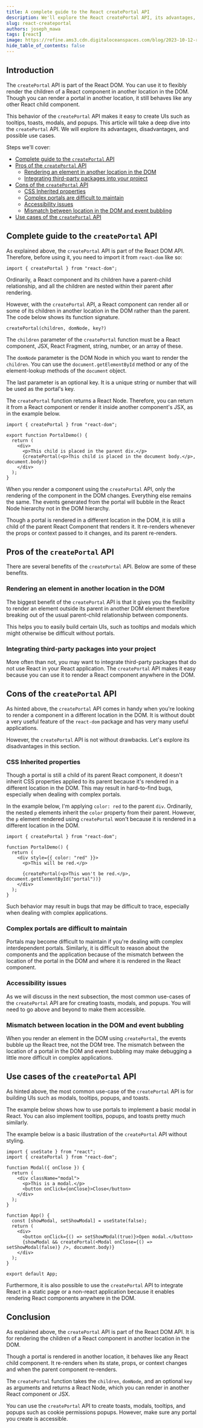 ```yaml
---
title: A complete guide to the React createPortal API
description: We'll explore the React createPortal API, its advantages, disadvantages, and possible use cases.
slug: react-createportal
authors: joseph_mawa
tags: [react]
image: https://refine.ams3.cdn.digitaloceanspaces.com/blog/2023-10-12-react-createportal/social.png
hide_table_of_contents: false
---
```


## Introduction

The `createPortal` API is part of the React DOM. You can use it to flexibly render the children of a React component in another location in the DOM. Though you can render a portal in another location, it still behaves like any other React child component.

This behavior of the `createPortal` API makes it easy to create UIs such as tooltips, toasts, modals, and popups. This article will take a deep dive into the `createPortal` API. We will explore its advantages, disadvantages, and possible use cases.

Steps we'll cover:

- [Complete guide to the `createPortal` API](#complete-guide-to-the-createportal-api)
- [Pros of the `createPortal` API](#pros-of-the-createportal-api)
  - [Rendering an element in another location in the DOM](#rendering-an-element-in-another-location-in-the-dom)
  - [Integrating third-party packages into your project](#integrating-third-party-packages-into-your-project)
- [Cons of the `createPortal` API](#cons-of-the-createportal-api)
  - [CSS Inherited properties](#css-inherited-properties)
  - [Complex portals are difficult to maintain](#complex-portals-are-difficult-to-maintain)
  - [Accessibility issues](#accessibility-issues)
  - [Mismatch between location in the DOM and event bubbling](#mismatch-between-location-in-the-dom-and-event-bubbling)
- [Use cases of the `createPortal` API](#use-cases-of-the-createportal-api)

## Complete guide to the `createPortal` API

As explained above, the `createPortal` API is part of the React DOM API. Therefore, before using it, you need to import it from `react-dom` like so:

```tsx
import { createPortal } from "react-dom";
```

Ordinarily, a React component and its children have a parent-child relationship, and all the children are nested within their parent after rendering.

However, with the `createPortal` API, a React component can render all or some of its children in another location in the DOM rather than the parent. The code below shows its function signature.

```tsx
createPortal(children, domNode, key?)
```

The `children` parameter of the `createPortal` function must be a React component, JSX, React Fragment, string, number, or an array of these.

The `domNode` parameter is the DOM Node in which you want to render the `children`. You can use the `document.getElementById` method or any of the element-lookup methods of the `document` object.

The last parameter is an optional key. It is a unique string or number that will be used as the portal's key.

The `createPortal` function returns a React Node. Therefore, you can return it from a React component or render it inside another component's JSX, as in the example below.

```tsx
import { createPortal } from "react-dom";

export function PortalDemo() {
  return (
    <div>
      <p>This child is placed in the parent div.</p>
      {createPortal(<p>This child is placed in the document body.</p>, document.body)}
    </div>
  );
}
```

When you render a component using the `createPortal` API, only the rendering of the component in the DOM changes. Everything else remains the same. The events generated from the portal will bubble in the React Node hierarchy not in the DOM hierarchy.

Though a portal is rendered in a different location in the DOM, it is still a child of the parent React Component that renders it. It re-renders whenever the props or context passed to it changes, and its parent re-renders.

## Pros of the `createPortal` API

There are several benefits of the `createPortal` API. Below are some of these benefits.

### Rendering an element in another location in the DOM

The biggest benefit of the `createPortal` API is that it gives you the flexibility to render an element outside its parent in another DOM element therefore breaking out of the usual parent-child relationship between components.

This helps you to easily build certain UIs, such as tooltips and modals which might otherwise be difficult without portals.

### Integrating third-party packages into your project

More often than not, you may want to integrate third-party packages that do not use React in your React application. The `createPortal` API makes it easy because you can use it to render a React component anywhere in the DOM.

## Cons of the `createPortal` API

As hinted above, the `createPortal` API comes in handy when you're looking to render a component in a different location in the DOM. It is without doubt a very useful feature of the `react-dom` package and has very many useful applications.

However, the `createPortal` API is not without drawbacks. Let's explore its disadvantages in this section.

### CSS Inherited properties

Though a portal is still a child of its parent React component, it doesn't inherit CSS properties applied to its parent because it's rendered in a different location in the DOM. This may result in hard-to-find bugs, especially when dealing with complex portals.

In the example below, I'm applying `color: red` to the parent `div`. Ordinarily, the nested `p` elements inherit the `color` property from their parent. However, the `p` element rendered using `createPortal` won't because it is rendered in a different location in the DOM.

```tsx
import { createPortal } from "react-dom";

function PortalDemo() {
  return (
    <div style={{ color: "red" }}>
      <p>This will be red.</p>

      {createPortal(<p>This won't be red.</p>, document.getElementById("portal"))}
    </div>
  );
}
```

Such behavior may result in bugs that may be difficult to trace, especially when dealing with complex applications.

### Complex portals are difficult to maintain

Portals may become difficult to maintain if you're dealing with complex interdependent portals. Similarly, it is difficult to reason about the components and the application because of the mismatch between the location of the portal in the DOM and where it is rendered in the React component.

### Accessibility issues

As we will discuss in the next subsection, the most common use-cases of the `createPortal` API are for creating toasts, modals, and popups. You will need to go above and beyond to make them accessible.

### Mismatch between location in the DOM and event bubbling

When you render an element in the DOM using `createPortal`, the events bubble up the React tree, not the DOM tree. The mismatch between the location of a portal in the DOM and event bubbling may make debugging a little more difficult in complex applications.

## Use cases of the `createPortal` API

As hinted above, the most common use-case of the `createPortal` API is for building UIs such as modals, tooltips, popups, and toasts.

The example below shows how to use portals to implement a basic modal in React. You can also implement tooltips, popups, and toasts pretty much similarly.

The example below is a basic illustration of the `createPortal` API without styling.

```tsx
import { useState } from "react";
import { createPortal } from "react-dom";

function Modal({ onClose }) {
  return (
    <div className="modal">
      <p>This is a modal.</p>
      <button onClick={onClose}>Close</button>
    </div>
  );
}

function App() {
  const [showModal, setShowModal] = useState(false);
  return (
    <div>
      <button onClick={() => setShowModal(true)}>Open modal.</button>
      {showModal && createPortal(<Modal onClose={() => setShowModal(false)} />, document.body)}
    </div>
  );
}

export default App;
```

Furthermore, it is also possible to use the `createPortal` API to integrate React in a static page or a non-react application because it enables rendering React components anywhere in the DOM.

## Conclusion

As explained above, the `createPortal` API is part of the React DOM API. It is for rendering the children of a React component in another location in the DOM.

Though a portal is rendered in another location, it behaves like any React child component. It re-renders when its state, props, or context changes and when the parent component re-renders.

The `createPortal` function takes the `children`, `domNode`, and an optional `key` as arguments and returns a React Node, which you can render in another React component or JSX.

You can use the `createPortal` API to create toasts, modals, tooltips, and popups such as cookie permissions popups. However, make sure any portal you create is accessible.
